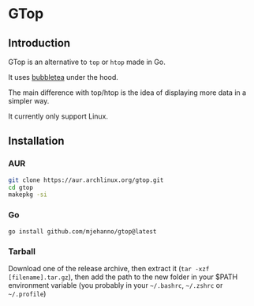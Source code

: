 # GTop

## Introduction

GTop is an alternative to `top` or `htop` made in Go.

It uses [bubbletea](https://github.com/charmbracelet/bubbletea) under the hood.

The main difference with top/htop is the idea of displaying more data in a simpler way.


It currently only support Linux.


## Installation

### AUR

```bash
git clone https://aur.archlinux.org/gtop.git
cd gtop
makepkg -si
```

### Go

`go install github.com/mjehanno/gtop@latest`

### Tarball

Download one of the release archive, then extract it (`tar -xzf [filename].tar.gz`), 
then add the path to the new folder in your $PATH environment variable (you probably in your `~/.bashrc`, `~/.zshrc` or `~/.profile`)



